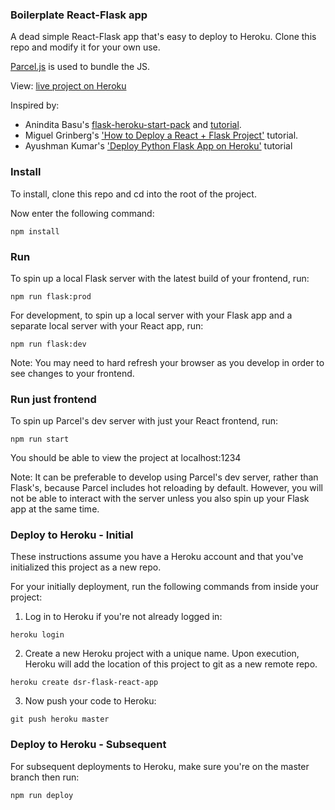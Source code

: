 ### Boilerplate React-Flask app
A dead simple React-Flask app that's easy to deploy to Heroku. Clone this repo and modify it for your own use.

[Parcel.js](https://github.com/parcel-bundler/parcel) is used to bundle the JS.

View: [live project on Heroku](https://dsr-flask-react-app.herokuapp.com//)

Inspired by:
- Anindita Basu's [flask-heroku-start-pack](https://github.com/AninditaBasu/flask-heroku-starter-pack) and [tutorial](https://dev.to/aninditabasu/how-to-move-your-flask-app-from-the-local-machine-to-the-heroku-cloud-egk).
- Miguel Grinberg's ['How to Deploy a React + Flask Project'](https://blog.miguelgrinberg.com/post/how-to-deploy-a-react--flask-project) tutorial.
- Ayushman Kumar's ['Deploy Python Flask App on Heroku'](https://www.geeksforgeeks.org/deploy-python-flask-app-on-heroku/) tutorial


### Install
To install, clone this repo and cd into the root of the project.

Now enter the following command:

```npm install```

### Run

To spin up a local Flask server with the latest build of your frontend, run:

```npm run flask:prod```

For development, to spin up a local server with your Flask app and a separate local server with your React app, run:

```npm run flask:dev```

Note: You may need to hard refresh your browser as you develop in order to see changes to your frontend.

### Run just frontend

To spin up Parcel's dev server with just your React frontend, run:

```npm run start```

You should be able to view the project at localhost:1234

Note: It can be preferable to develop using Parcel's dev server, rather than Flask's, because Parcel includes hot reloading by default. However, you will not be able to interact with the server unless you also spin up your Flask app at the same time.

### Deploy to Heroku - Initial

These instructions assume you have a Heroku account and that you've initialized this project as a new repo.

For your initially deployment, run the following commands from inside your project:

1) Log in to Heroku if you're not already logged in:

```heroku login```

2) Create a new Heroku project with a unique name. Upon execution, Heroku will add the location of this project to git as a new remote repo.

```heroku create dsr-flask-react-app```

3) Now push your code to Heroku:

```git push heroku master```

### Deploy to Heroku - Subsequent

For subsequent deployments to Heroku, make sure you're on the master branch then run:

```npm run deploy```